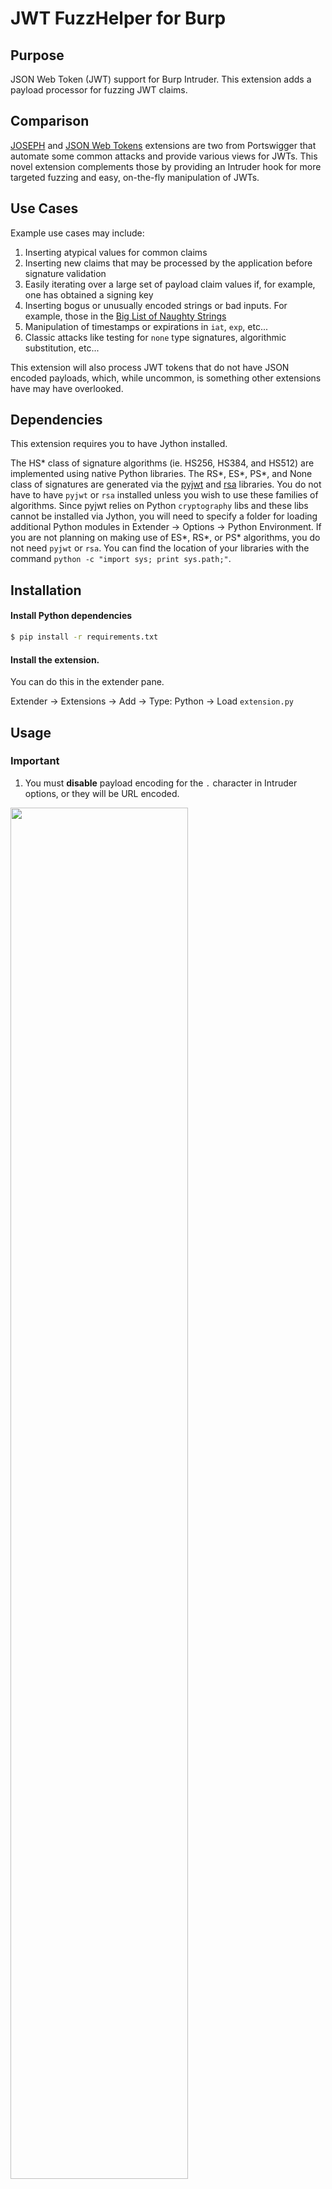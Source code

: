 # JWT FuzzHelper for Burp

## Purpose

JSON Web Token (JWT) support for Burp Intruder. This extension adds a payload processor for fuzzing JWT claims.

## Comparison

[JOSEPH](https://github.com/portswigger/json-web-token-attacker) and [JSON Web Tokens](https://github.com/portswigger/json-web-tokens) extensions are two from Portswigger that automate some common attacks and provide various views for JWTs. This novel extension complements those by providing an Intruder hook for more targeted fuzzing and easy, on-the-fly manipulation of JWTs.

## Use Cases

Example use cases may include:
1. Inserting atypical values for common claims
2. Inserting new claims that may be processed by the application before signature validation
3. Easily iterating over a large set of payload claim values if, for example, one has obtained a signing key
4. Inserting bogus or unusually encoded strings or bad inputs. For example, those in the [Big List of Naughty Strings](https://github.com/minimaxir/big-list-of-naughty-strings)
5. Manipulation of timestamps or expirations in `iat`, `exp`, etc...
6. Classic attacks like testing for `none` type signatures, algorithmic substitution, etc...

This extension will also process JWT tokens that do not have JSON encoded payloads, which, while uncommon, is something other extensions have may have overlooked.

## Dependencies

This extension requires you to have Jython installed.

The HS* class of signature algorithms (ie. HS256, HS384, and HS512) are implemented using native Python libraries. The RS*, ES*, PS*, and None class of signatures are generated via the [pyjwt](https://pyjwt.readthedocs.io/en/latest/) and [rsa](https://pypi.python.org/pypi/rsa) libraries. You do not have to have `pyjwt` or `rsa` installed unless you wish to use these families of algorithms. Since pyjwt relies on Python `cryptography` libs and these libs cannot be installed via Jython, you will need to specify a folder for loading additional Python modules in Extender -> Options -> Python Environment. If you are not planning on making use of ES*, RS*, or PS* algorithms, you do not need `pyjwt` or `rsa`. You can find the location of your libraries with the command `python -c "import sys; print sys.path;"`.

## Installation

#### Install Python dependencies

```bash
$ pip install -r requirements.txt
```

#### Install the extension.

You can do this in the extender pane.

Extender -> Extensions -> Add -> Type: Python -> Load `extension.py`


## Usage

### **Important**

1. You must **disable** payload encoding for the `.` character in Intruder options, or they will be URL encoded.

<img src="https://github.com/cle0patra/burp-jwt-extension-images/blob/master/payload_encoding.png" width="75%" height="75%">

### Calling the extension

You can invoke the extension in the Intruder tab via payload processor pane

<img src="https://github.com/cle0patra/burp-jwt-extension-images/blob/master/payload_processing.png" width="65%" height="65%">

<img src="https://github.com/cle0patra/burp-jwt-extension-images/blob/master/payload_processing_rule.png" width="65%" height="65%">

<img src="https://github.com/cle0patra/burp-jwt-extension-images/blob/master/processing_rule.png" width="65%" height="65%">

<img src="https://github.com/cle0patra/burp-jwt-extension-images/blob/master/invoke_processor.png" width="65%" height="65%">



## Configuration

This fuzzer uses [jq's Object Identifier-Index](https://stedolan.github.io/jq/manual/#Basicfilters) or a regular expression to select fields for fuzzing.

### Options

* `Target Selection`: Select either the Header or the Payload portion of a JWT to fuzz
* `JSON Selector`: Specify a filter using [jq's Object Identifier-Index](https://stedolan.github.io/jq/manual/#Basicfilters) (e.g. `.user.role`) or a regex depending on whether `Use regex as JSON selector` is checked.
       ⋅⋅1. For Object Identifier-Index selectors, a single `.` is an empty selector. If this claim does not exist, it will be created.
       ⋅⋅2. For regular expressions, the regex is passed to [`re.sub`](https://docs.python.org/2/library/re.html#re.sub). An empty selector is no character.
* `Use regex as JSON selector`: As stated, optionally use a regex.
* `Generate Signature`: Whether or not to generate a signature
* `Signature Algorithm`: If `Generate Signature` is True, then use this algorithm
* `Signing Key` : Optional signing key to paste
* `Signing Key From File`: Optionally load key from file. If selected, option `Path to Signing Key` will appear. Useful if key is raw bytes.
* `Path to Signing Key`: Path to file with the signing key. If using RS, ES, or PS family of algorithms, this key must be a valid signing key. 

#### Selector Example: Selecting `alg`

If you wanted to fuzz the `alg` field, you would use "Header" for your target selection and `.alg` as your selector

<img src="https://github.com/cle0patra/burp-jwt-extension-images/blob/master/alg_selector.png" width="55%" height="55%">

#### Selector Example: Selecting a nested claim

Given the claim:

```json
"user" : { 
       "username" : "john.doe", 
       "role" : "admin" 
    } 
```

Say you want to fuzz _role_. You would use `.user.role` as your selector. If you were using a regex, you might just use `admin`.



## Fuzzing examples

### Example 1: Fuzzing for `None` type hashing

Say you want to test if an application can be tricked into accepting `none` as a valid hashing algorithm. This vulnerability was originally discussed [here](https://auth0.com/blog/2015/03/31/critical-vulnerabilities-in-json-web-token-libraries/). You may want to try various permutations of none (e.g. `NoNe`, `nOne`, `noNe`, etc). Note that this is not the same as selecting 'None' as the Signature Algorithm.

1. Use `.alg` as your selector
2. Strip signature from your token

<img src="https://github.com/cle0patra/burp-jwt-extension-images/blob/master/intruder_none_censored.png" width="55%" height="55%">

3. Add your payload list to Intruder

<img src="https://github.com/cle0patra/burp-jwt-extension-images/blob/master/none_payload.png" width="75%" height="75%">

4. Run Intruder. One can see the [JSON Web Tokens](https://github.com/portswigger/json-web-tokens) extension is also handy here

<img src="https://github.com/cle0patra/burp-jwt-extension-images/blob/master/none_intruder.png" width="55%" height="55%">


### Example 2: Algorithmic substitution

Say you want to test if an application is can be tricked into using a public key as an HMAC key.

1. Use an empty selector `.`, or try fuzzing another claim (e.g. Payload -> `.user.name`) to see if your attack has been successful.
2. Set `Generate Signature` to True
3. Select `HS256` as your signature algorithm
4. Specify the path to the public key, or paste the key in the text box (be careful with `\n`s)

<img src="https://github.com/cle0patra/burp-jwt-extension-images/blob/master/algorithmic_confusion.png" width="55%" height="55%">


### Example 3: `kid` claim fuzzing

[Bitcoin CTF](https://bitcoinctf.com) had a challenge last year involving an improperly handled `kid` field. Here's how this extension could help you attack that.

Looking at [RFC7515](https://tools.ietf.org/html/rfc7515#section-4.1.4), we can see that the `kid` (key id) value is an optional claim field in the header section of a JWT token providing a 'hint' to the operator as to which key was used to sign the token. This is useful if multiple keys are used. Implementation itself is unspecified and up to the operator. Since the `kid` parameter is parsed before verifying the signature and implementation is up to the operator, this field presents a promising attack vector.

In the Bitcoin CTF, the `kid` field turned out to be a filename under control of the user. By specifying a CSS or JS file with known contents and manipulating the algorithm, one could generate a valid token. To test this with this fuzzer, one could do the following:

To exploit this using the fuzzer you would do the following:

1. Select the **Header** as your target and `.kid` as your selector
2. Set **Generate Signature?** to "True"
3. Select the signature algorithm, in this case HS256
4. Dump the known file contents into the **Signing Key** text field
5. Hit save

<img src="https://github.com/cle0patra/burp-jwt-extension-images/blob/master/kid_config.png" width="75%" height="75%">

6. Add your fuzz list

<img src="https://github.com/cle0patra/burp-jwt-extension-images/blob/master/kid_payload.png" width="75%" height="75%">

7. Run Intruder
8. Victory dance

## Tips and limitations

### Tip: `\n`

If you find you are not getting expected results, try appending a line break character, `\n`, to your key (i.e. hit enter).

### Limitations

This fuzzer only handles one field at a time. Future iterations may include support for multiple fields.
